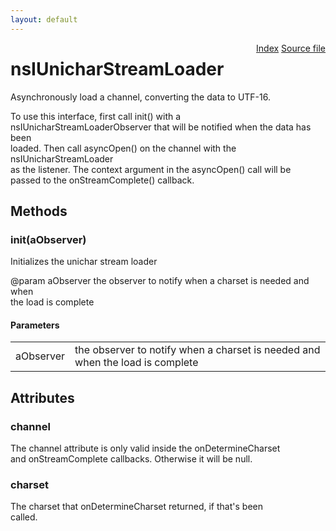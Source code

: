 ```yaml
---
layout: default
---
```

<div class='links' style='float:right'><a href="../index.html">Index</a>
<a href="http://dxr.mozilla.org/mozilla-central/source/netwerk/base/public/nsIUnicharStreamLoader.idl">Source file</a>
</div>

# nsIUnicharStreamLoader #
  
Asynchronously load a channel, converting the data to UTF-16.  
  
To use this interface, first call init() with a  
nsIUnicharStreamLoaderObserver that will be notified when the data has been  
loaded. Then call asyncOpen() on the channel with the nsIUnicharStreamLoader  
as the listener. The context argument in the asyncOpen() call will be  
passed to the onStreamComplete() callback.  
  

## Methods ##

### init(aObserver) ###
  
Initializes the unichar stream loader  
  
@param aObserver the observer to notify when a charset is needed and when  
                 the load is complete  
  

#### Parameters ####

<table>

<tr>
<td>aObserver</td>
<td>the observer to notify when a charset is needed and when  
                 the load is complete  
</td>
</tr>

</table>

## Attributes ##

### channel ###
  
The channel attribute is only valid inside the onDetermineCharset  
and onStreamComplete callbacks.  Otherwise it will be null.  
  

### charset ###
  
The charset that onDetermineCharset returned, if that's been  
called.  
  
